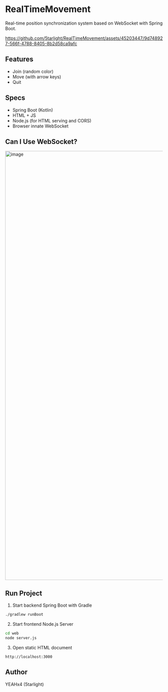 # RealTimeMovement
Real-time position synchronization system based on WebSocket with Spring Boot.



https://github.com/5tarlight/RealTimeMovement/assets/45203447/9d748927-566f-4788-8405-8b2d58ca9afc

## Features
- Join (random color)
- Move (with arrow keys)
- Quit

## Specs
- Spring Boot (Kotlin)
- HTML + JS
- Node.js (for HTML serving and CORS)
- Browser innate WebSocket

## Can I Use WebSocket?
<img width="1368" alt="image" src="https://github.com/5tarlight/RealTimeMovement/assets/45203447/752c526d-912d-4df4-af83-3d403e11b862">

## Run Project
1. Start backend Spring Boot with Gradle
```bash
./gradlew runBoot
```
2. Start frontend Node.js Server
```bash
cd web
node server.js
```
3. Open static HTML document
```
http://localhost:3000
```

## Author
YEAHx4 (5tarlight)
